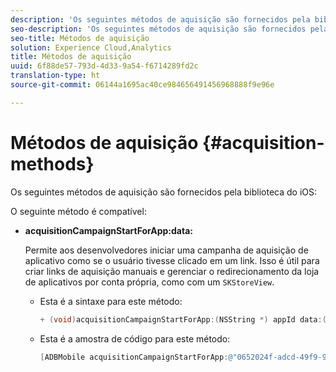 ```yaml
---
description: 'Os seguintes métodos de aquisição são fornecidos pela biblioteca do iOS '
seo-description: 'Os seguintes métodos de aquisição são fornecidos pela biblioteca do iOS '
seo-title: Métodos de aquisição
solution: Experience Cloud,Analytics
title: Métodos de aquisição
uuid: 6f88de57-793d-4d33-9a54-f6714289fd2c
translation-type: ht
source-git-commit: 06144a1695ac40ce984656491456968888f9e96e

---
```



# Métodos de aquisição {#acquisition-methods}

Os seguintes métodos de aquisição são fornecidos pela biblioteca do iOS:

O seguinte método é compatível:

* **acquisitionCampaignStartForApp:data:**

   Permite aos desenvolvedores iniciar uma campanha de aquisição de aplicativo como se o usuário tivesse clicado em um link. Isso é útil para criar links de aquisição manuais e gerenciar o redirecionamento da loja de aplicativos por conta própria, como com um `SKStoreView`.

   * Esta é a sintaxe para este método:

      ```objective-c
      + (void)acquisitionCampaignStartForApp:(NSString *) appId data:(NSDictionary *)data; 
      ```

   * Esta é a amostra de código para este método:

      ```objective-c
      [ADBMobile acquisitionCampaignStartForApp:@"0652024f-adcd-49f9-9bd7-2552a4564d2f" data:@{@"custom.key":@"value"}]; 
      ```


